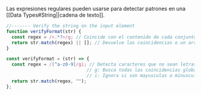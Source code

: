 Las expresiones regulares pueden usarse para detectar patrones en una [[Data Types#String||cadena de texto]].

```javascript title:"Verifica los elementos HTML"
//------- Verify the string on the input element
function verifyFormat(str) {
  const regex = /<.*?>/g; // Coincide con el contenido de cada conjunto de <...>, uno a la vez
  return str.match(regex) || []; // Devuelve las coincidencias o un array vacío si no hay
}

```

```javascript title:"Verifica los caracteres alfanumericos"
const verifyFormat = (str) => {
  const regex = /[^a-z0-9]/gi; // Detecta caracteres que no sean letras ni números
							  // g: Busca todas las coincidencias globalmente.
							  // i: Ignora si son mayusculas o minusculas
  return str.match(regex, "");
};

```
